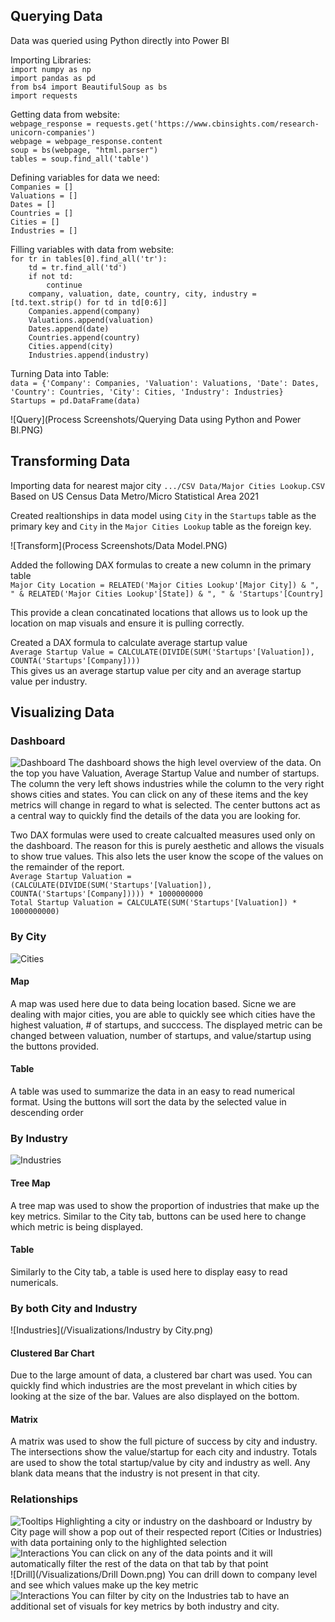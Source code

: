 ## Querying Data

Data was queried using Python directly into Power BI

Importing Libraries: <br />
`import numpy as np` <br />
`import pandas as pd` <br />
`from bs4 import BeautifulSoup as bs` <br />
`import requests` <br />

Getting data from website: <br />
`webpage_response = requests.get('https://www.cbinsights.com/research-unicorn-companies')` <br />
`webpage = webpage_response.content` <br />
`soup = bs(webpage, "html.parser")` <br />
`tables = soup.find_all('table')` <br />

Defining variables for data we need: <br />
`Companies = []` <br />
`Valuations = []` <br />
`Dates = []` <br />
`Countries = []` <br />
`Cities = []` <br />
`Industries = []` <br />

Filling variables with data from website: <br />
`for tr in tables[0].find_all('tr'):` <br />
`    td = tr.find_all('td')` <br />
`    if not td:` <br />
`        continue` <br />
`    company, valuation, date, country, city, industry = [td.text.strip() for td in td[0:6]]` <br />
`    Companies.append(company)` <br />
`    Valuations.append(valuation)` <br />
`    Dates.append(date)` <br />
`    Countries.append(country)` <br />
`    Cities.append(city)` <br />
`    Industries.append(industry)` <br />


Turning Data into Table: <br />
`data = {'Company': Companies, 'Valuation': Valuations, 'Date': Dates, 'Country': Countries, 'City': Cities, 'Industry': Industries}` <br />
`Startups = pd.DataFrame(data)` <br />

![Query](Process Screenshots/Querying Data using Python and Power BI.PNG)

## Transforming Data

Importing data for nearest major city `.../CSV Data/Major Cities Lookup.CSV` <br />
Based on US Census Data Metro/Micro Statistical Area 2021

Created realtionships in data model using `City` in the `Startups` table as the primary key and `City` in the `Major Cities Lookup` table as the foreign key.

![Transform](Process Screenshots/Data Model.PNG)

Added the following DAX formulas to create a new column in the primary table <br />
`Major City Location = RELATED('Major Cities Lookup'[Major City]) & ", " & RELATED('Major Cities Lookup'[State]) & ", " & 'Startups'[Country]` <br />

This provide a clean concatinated locations that allows us to look up the location on map visuals and ensure it is pulling correctly.

Created a DAX formula to calculate average startup value <br />
`Average Startup Value = CALCULATE(DIVIDE(SUM('Startups'[Valuation]), COUNTA('Startups'[Company])))` <br />
This gives us an average startup value per city and an average startup value per industry.

## Visualizing Data

### Dashboard
![Dashboard](/Visualizations/Dashboard.png)
The dashboard shows the high level overview of the data. On the top you have Valuation, Average Startup Value and number of startups.
The column the very left shows industries while the column to the very right shows cities and states. You can click on any of these items and the key metrics will change in regard to what is selected.
The center buttons act as a central way to quickly find the details of the data you are looking for.

Two DAX formulas were used to create calcualted measures used only on the dashboard. The reason for this is purely aesthetic and allows the visuals to show true values. This also lets the user know the scope of the values on the remainder of the report. <br />
`Average Startup Valuation = (CALCULATE(DIVIDE(SUM('Startups'[Valuation]), COUNTA('Startups'[Company])))) * 1000000000` <br />
`Total Startup Valuation = CALCULATE(SUM('Startups'[Valuation]) * 1000000000)` <br />

### By City
![Cities](/Visualizations/Cities.png)
#### Map
A map was used here due to data being location based. Sicne we are dealing with major cities, you are able to quickly see which cities have the highest valuation, # of startups, and succcess. 
The displayed metric can be changed between valuation, number of startups, and value/startup using the buttons provided. 
#### Table
A table was used to summarize the data in an easy to read numerical format. Using the buttons will sort the data by the selected value in descending order

### By Industry
![Industries](/Visualizations/Industries.png)
#### Tree Map
A tree map was used to show the proportion of industries that make up the key metrics. Similar to the City tab, buttons can be used here to change which metric is being displayed.
#### Table
Similarly to the City tab, a table is used here to display easy to read numericals. 

### By both City and Industry
![Industries](/Visualizations/Industry by City.png)
#### Clustered Bar Chart
Due to the large amount of data, a clustered bar chart was used. You can quickly find which industries are the most prevelant in which cities by looking at the size of the bar. Values are also displayed on the bottom.
#### Matrix
A matrix was used to show the full picture of success by city and industry. The intersections show the value/startup for each city and industry. Totals are used to show the total startup/value by city and industry as well. Any blank data means that the industry is not present in that city.

### Relationships
![Tooltips](/Visualizations/Tooltip.png)
Highlighting a city or industry on the dashboard or Industry by City page will show a pop out of their respected report (Cities or Industries) with data portaining only to the highlighted selection <br />
![Interactions](/Visualizations/Interactions.png)
You can click on any of the data points and it will automatically filter the rest of the data on that tab by that point <br />
![Drill](/Visualizations/Drill Down.png)
You can drill down to company level and see which values make up the key metric <br />
![Interactions](/Visualizations/Slicer.png)
You can filter by city on the Industries tab to have an additional set of visuals for key metrics by both industry and city. 